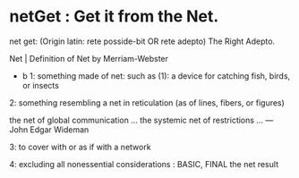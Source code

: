 # netGet : Get it from the Net.

net get: (Origin latin: rete posside-bit OR rete adepto)
The Right Adepto.


  Net | Definition of Net by Merriam-Webster
  
- b
 1: something made of net: such as
 (1): a device for catching fish, birds, or insects
 
 2: something resembling a net in reticulation (as of lines, fibers, or figures)
 
 the net of global communication
 … the systemic net of restrictions …
 — John Edgar Wideman
 
 
 3: to cover with or as if with a network
 
 4: excluding all nonessential considerations : BASIC, FINAL
 the net result
 